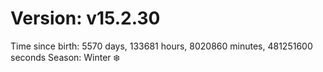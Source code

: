 # Version: v15.2.30
Time since birth: 5570 days, 133681 hours, 8020860 minutes, 481251600 seconds
Season: Winter ❄️
